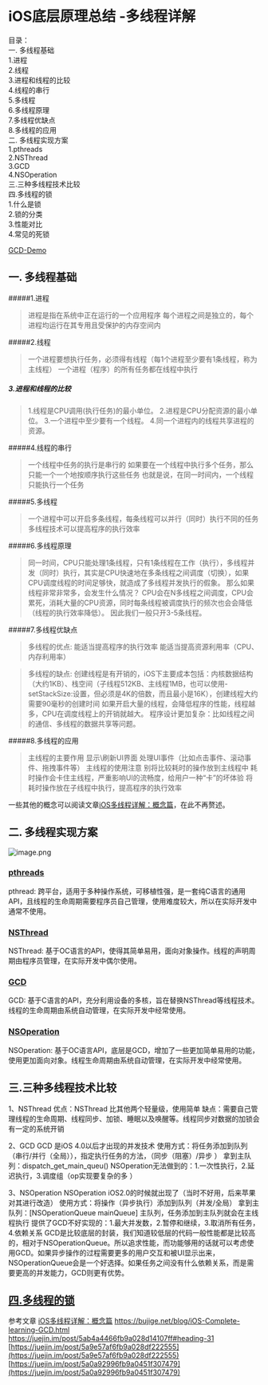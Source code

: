 # iOS底层原理总结 -多线程详解
目录：<br>
一. 多线程基础<br>
1.进程<br>
2.线程<br>
3.进程和线程的比较<br>
4.线程的串行<br>
5.多线程<br>
6.多线程原理<br>
7.多线程优缺点<br>
8.多线程的应用<br>
二. 多线程实现方案<br>
1.pthreads<br>
2.NSThread<br>
3.GCD<br>
4.NSOperation<br>
三.三种多线程技术比较<br>
四.多线程的锁<br>
1.什么是锁<br>
2.锁的分类<br>
3.性能对比<br>
4.常见的死锁<br>

[GCD-Demo](https://github.com/xiaoyaoknight/GCD-Demo)


## 一. 多线程基础
#####1.进程
>进程是指在系统中正在运行的一个应用程序
每个进程之间是独立的，每个进程均运行在其专用且受保护的内存空间内

#####2.线程
>一个进程要想执行任务，必须得有线程（每1个进程至少要有1条线程，称为主线程）
一个进程（程序）的所有任务都在线程中执行

##### 3.进程和线程的比较
>1.线程是CPU调用(执行任务)的最小单位。
2.进程是CPU分配资源的最小单位。
3.一个进程中至少要有一个线程。
4.同一个进程内的线程共享进程的资源。

#####4.线程的串行
>一个线程中任务的执行是串行的
如果要在一个线程中执行多个任务，那么只能一个一个地按顺序执行这些任务
也就是说，在同一时间内，一个线程只能执行一个任务

#####5.多线程
>一个进程中可以开启多条线程，每条线程可以并行（同时）执行不同的任务
多线程技术可以提高程序的执行效率

#####6.多线程原理
>同一时间，CPU只能处理1条线程，只有1条线程在工作（执行），多线程并发（同时）执行，其实是CPU快速地在多条线程之间调度（切换），如果CPU调度线程的时间足够快，就造成了多线程并发执行的假象。
那么如果线程非常非常多，会发生什么情况？
CPU会在N多线程之间调度，CPU会累死，消耗大量的CPU资源，同时每条线程被调度执行的频次也会会降低（线程的执行效率降低）。
因此我们一般只开3-5条线程。

#####7.多线程优缺点
>多线程的优点:
能适当提高程序的执行效率
能适当提高资源利用率（CPU、内存利用率）

>多线程的缺点:
创建线程是有开销的，iOS下主要成本包括：内核数据结构（大约1KB）、栈空间（子线程512KB、主线程1MB，也可以使用-setStackSize:设置，但必须是4K的倍数，而且最小是16K），创建线程大约需要90毫秒的创建时间
如果开启大量的线程，会降低程序的性能，线程越多，CPU在调度线程上的开销就越大。
程序设计更加复杂：比如线程之间的通信、多线程的数据共享等问题。

#####8.多线程的应用
> 主线程的主要作用
显示\刷新UI界面
处理UI事件（比如点击事件、滚动事件、拖拽事件等）
主线程的使用注意
别将比较耗时的操作放到主线程中
耗时操作会卡住主线程，严重影响UI的流畅度，给用户一种“卡”的坏体验
将耗时操作放在子线程中执行，提高程序的执行效率

一些其他的概念可以阅读文章[iOS多线程详解：概念篇](https://juejin.im/post/5ab4a3b0f265da237f1e3b37#heading-4)，在此不再赘述。

## 二. 多线程实现方案
![image.png](https://upload-images.jianshu.io/upload_images/1401554-46636983a344b632.png?imageMogr2/auto-orient/strip%7CimageView2/2/w/800)
### [pthreads](https://www.jianshu.com/p/4434f18c5a95)
pthread: 跨平台，适用于多种操作系统，可移植性强，是一套纯C语言的通用API，且线程的生命周期需要程序员自己管理，使用难度较大，所以在实际开发中通常不使用。

### [NSThread](https://www.jianshu.com/p/9c5ccb9e6191)

NSThread: 基于OC语言的API，使得其简单易用，面向对象操作。线程的声明周期由程序员管理，在实际开发中偶尔使用。

### [GCD](https://www.jianshu.com/p/8d671c0c36cc)
GCD: 基于C语言的API，充分利用设备的多核，旨在替换NSThread等线程技术。线程的生命周期由系统自动管理，在实际开发中经常使用。

### [NSOperation](https://www.jianshu.com/p/5b69f8e4860a)

NSOperation: 基于OC语言API，底层是GCD，增加了一些更加简单易用的功能，使用更加面向对象。线程生命周期由系统自动管理，在实际开发中经常使用。

## 三.三种多线程技术比较

1、NSThread
优点：NSThread 比其他两个轻量级，使用简单
缺点：需要自己管理线程的生命周期、线程同步、加锁、睡眠以及唤醒等。线程同步对数据的加锁会有一定的系统开销

2、GCD
GCD 是iOS 4.0以后才出现的并发技术
使用方式：将任务添加到队列（串行/并行（全局）），指定执行任务的方法，（同步（阻塞）/异步 ）
拿到主队列：dispatch_get_main_queu()
NSOperation无法做到的：1.一次性执行，2.延迟执行，3.调度组（op实现要复杂的多 ）

3、NSOperation
NSOperation iOS2.0的时候就出现了（当时不好用，后来苹果对其进行改造）
使用方式：将操作（异步执行）添加到队列（并发/全局）
拿到主队列：[NSOperationQueue mainQueue] 主队列，任务添加到主队列就会在主线程执行
提供了GCD不好实现的：1.最大并发数，2.暂停和继续，3.取消所有任务，4.依赖关系
GCD是比较底层的封装，我们知道较低层的代码一般性能都是比较高的，相对于NSOperationQueue。所以追求性能，而功能够用的话就可以考虑使用GCD。如果异步操作的过程需要更多的用户交互和被UI显示出来，NSOperationQueue会是一个好选择。如果任务之间没有什么依赖关系，而是需要更高的并发能力，GCD则更有优势。


## [四.多线程的锁](https://www.jianshu.com/p/27e29d86613a)

参考文章
[iOS多线程详解：概念篇](https://juejin.im/post/5ab4a3b0f265da237f1e3b37#heading-4)
https://bujige.net/blog/iOS-Complete-learning-GCD.html
https://juejin.im/post/5ab4a4466fb9a028d14107ff#heading-31
[https://juejin.im/post/5a9e57af6fb9a028df222555](https://juejin.im/post/5a9e57af6fb9a028df222555)
[https://juejin.im/post/5a0a92996fb9a0451f307479](https://juejin.im/post/5a0a92996fb9a0451f307479)

